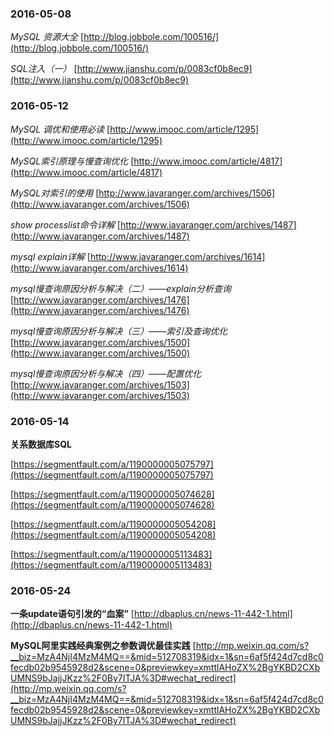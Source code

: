 ### 2016-05-08
*MySQL 资源大全*	[http://blog.jobbole.com/100516/](http://blog.jobbole.com/100516/)

*SQL注入（一）*	[http://www.jianshu.com/p/0083cf0b8ec9](http://www.jianshu.com/p/0083cf0b8ec9)

### 2016-05-12
*MySQL 调优和使用必读*	[http://www.imooc.com/article/1295](http://www.imooc.com/article/1295)

*MySQL索引原理与慢查询优化*	[http://www.imooc.com/article/4817](http://www.imooc.com/article/4817)

*MySQL对索引的使用*	[http://www.javaranger.com/archives/1506](http://www.javaranger.com/archives/1506)

*show processlist命令详解*	[http://www.javaranger.com/archives/1487](http://www.javaranger.com/archives/1487)

*mysql explain详解*		[http://www.javaranger.com/archives/1614](http://www.javaranger.com/archives/1614)

*mysql慢查询原因分析与解决（二）——explain分析查询*	[http://www.javaranger.com/archives/1476](http://www.javaranger.com/archives/1476)

*mysql慢查询原因分析与解决（三）——索引及查询优化*		[http://www.javaranger.com/archives/1500](http://www.javaranger.com/archives/1500)

*mysql慢查询原因分析与解决（四）——配置优化*		[http://www.javaranger.com/archives/1503](http://www.javaranger.com/archives/1503)

### 2016-05-14
**关系数据库SQL**

[https://segmentfault.com/a/1190000005075797](https://segmentfault.com/a/1190000005075797)

[https://segmentfault.com/a/1190000005074628](https://segmentfault.com/a/1190000005074628)

[https://segmentfault.com/a/1190000005054208](https://segmentfault.com/a/1190000005054208)

[https://segmentfault.com/a/1190000005113483](https://segmentfault.com/a/1190000005113483)

### 2016-05-24
**一条update语句引发的“血案”**		[http://dbaplus.cn/news-11-442-1.html](http://dbaplus.cn/news-11-442-1.html)

**MySQL阿里实践经典案例之参数调优最佳实践**		[http://mp.weixin.qq.com/s?__biz=MzA4NjI4MzM4MQ==&mid=512708319&idx=1&sn=6af5f424d7cd8c0fecdb02b9545928d2&scene=0&previewkey=xmttlAHoZX%2BgYKBD2CXbUMNS9bJajjJKzz%2F0By7ITJA%3D#wechat_redirect](http://mp.weixin.qq.com/s?__biz=MzA4NjI4MzM4MQ==&mid=512708319&idx=1&sn=6af5f424d7cd8c0fecdb02b9545928d2&scene=0&previewkey=xmttlAHoZX%2BgYKBD2CXbUMNS9bJajjJKzz%2F0By7ITJA%3D#wechat_redirect)